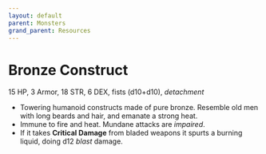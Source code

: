 ```yaml
---
layout: default
parent: Monsters
grand_parent: Resources
---
```


# Bronze Construct

15 HP, 3 Armor, 18 STR, 6 DEX, fists (d10+d10), _detachment_

- Towering humanoid constructs made of pure bronze. Resemble old men with long beards and hair, and emanate a strong heat.
- Immune to fire and heat. Mundane attacks are _impaired_.
- If it takes **Critical Damage** from bladed weapons it spurts a burning liquid, doing d12 _blast_ damage.